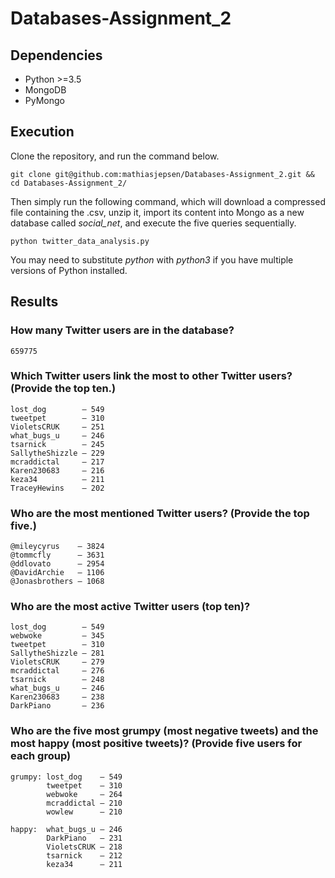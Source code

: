# Databases-Assignment_2
## Dependencies
* Python >=3.5
* MongoDB 
* PyMongo

## Execution
Clone the repository, and run the command below.
```
git clone git@github.com:mathiasjepsen/Databases-Assignment_2.git && cd Databases-Assignment_2/
```
Then simply run the following command, which will download a compressed file containing the .csv, unzip it, import its content into Mongo as a new database called _social_net_, and execute the five queries sequentially.
```
python twitter_data_analysis.py
```
You may need to substitute _python_ with _python3_ if you have multiple versions of Python installed.

## Results

### How many Twitter users are in the database?
```
659775
```
### Which Twitter users link the most to other Twitter users? (Provide the top ten.)
```
lost_dog        — 549
tweetpet        — 310
VioletsCRUK     — 251
what_bugs_u     — 246
tsarnick        — 245
SallytheShizzle — 229
mcraddictal     — 217
Karen230683     — 216
keza34          — 211
TraceyHewins    — 202
```
### Who are the most mentioned Twitter users? (Provide the top five.)
```
@mileycyrus    — 3824
@tommcfly      — 3631
@ddlovato      — 2954
@DavidArchie   — 1106
@Jonasbrothers — 1068
```
### Who are the most active Twitter users (top ten)?
```
lost_dog        — 549
webwoke         — 345
tweetpet        — 310
SallytheShizzle — 281
VioletsCRUK     — 279
mcraddictal     — 276
tsarnick        — 248
what_bugs_u     — 246
Karen230683     — 238
DarkPiano       — 236
```
### Who are the five most grumpy (most negative tweets) and the most happy (most positive tweets)? (Provide five users for each group)
```
grumpy: lost_dog    – 549
        tweetpet    – 310
        webwoke     – 264
        mcraddictal – 210
        wowlew      – 210
            
happy:  what_bugs_u – 246
        DarkPiano   – 231
        VioletsCRUK – 218
        tsarnick    – 212
        keza34      – 211
```
